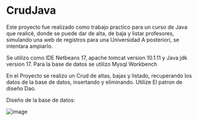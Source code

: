 # CrudJava

Este proyecto fue realizado como trabajo practico para un curso de Java que realicé, donde se puede dar de alta, de baja y listar profesores, simulando una web de registros para una Universidad
A posteriori, se intentara ampiarlo.

Se utilizo como IDE Netbeans 17, apache tomcat version 10.1.11 y Java jdk version 17. Para la base de datos se utilizo Mysql Workbench

En el Proyecto se realizo un Crud de altas, bajas y listado, recuperando los datos de la base de datos, insertando y eliminando. 
Utilize El patron de diseño Dao.

Diseño de la base de datos:

![image](https://github.com/Trini0895/CrudJava/assets/80925394/a385d374-e53a-49bf-a70a-3f3ab3671698)
